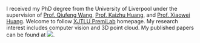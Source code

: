 I received my PhD degree from the University of Liverpool under the supervision of [Prof. Qiufeng Wang](https://scholar.xjtlu.edu.cn/en/persons/QiufengWang), [Prof. Kaizhu Huang](https://sites.google.com/view/kaizhu-huang-homepage), and [Prof. Xiaowei Huang](https://cgi.csc.liv.ac.uk/~xiaowei/). Welcome to follow [XJTLU PremiLab](https://xjtlu-premilab.github.io/) homepage.
My research interest includes computer vision and 3D point cloud. My published papers can be found at <a href='https://scholar.google.com/citations?user=hSIo3aQAAAAJ&hl'><img src="https://img.shields.io/endpoint?logo=Google%20Scholar&url=https%3A%2F%2Fraw.githubusercontent.com%2FMargaretya%2FMargaretya.github.io%2Fgoogle-scholar-stats%2Fgs_data_shieldsio.json&labelColor=f6f6f6&color=9cf&style=flat&label=citations"></a>.
